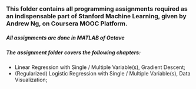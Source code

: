### This folder contains all programming assignments required as an indispensable part of Stanford Machine Learning, given by Andrew Ng, on Coursera MOOC Platform.

##### All assignments are done in MATLAB of Octave

##### The assignment folder covers the following chapters:

* Linear Regression with Single / Multiple Variable(s), Gradient Descent;
* (Regularized) Logistic Regression with Single / Multiple Variable(s), Data Visualization;
